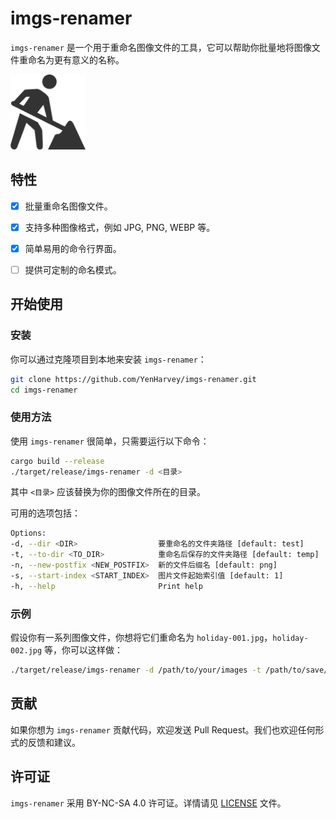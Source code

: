 # imgs-renamer

`imgs-renamer` 是一个用于重命名图像文件的工具，它可以帮助你批量地将图像文件重命名为更有意义的名称。

<img alt="imgs-renamer" height="120" src="./assets/UNDERCONSTRUCTION.png"/>

## 特性

- [x] 批量重命名图像文件。
- [x] 支持多种图像格式，例如 JPG, PNG, WEBP 等。
- [x] 简单易用的命令行界面。
- [ ] 提供可定制的命名模式。


## 开始使用

### 安装

你可以通过克隆项目到本地来安装 `imgs-renamer`：

```bash
git clone https://github.com/YenHarvey/imgs-renamer.git
cd imgs-renamer
```

### 使用方法

使用 `imgs-renamer` 很简单，只需要运行以下命令：

```bash
cargo build --release
./target/release/imgs-renamer -d <目录>
```

其中 `<目录>` 应该替换为你的图像文件所在的目录。

可用的选项包括：
```bash
Options:
-d, --dir <DIR>                  要重命名的文件夹路径 [default: test]
-t, --to-dir <TO_DIR>            重命名后保存的文件夹路径 [default: temp]
-n, --new-postfix <NEW_POSTFIX>  新的文件后缀名 [default: png]
-s, --start-index <START_INDEX>  图片文件起始索引值 [default: 1]
-h, --help                       Print help
```

### 示例

假设你有一系列图像文件，你想将它们重命名为 `holiday-001.jpg`，`holiday-002.jpg` 等，你可以这样做：

```bash
./target/release/imgs-renamer -d /path/to/your/images -t /path/to/save/rename/images -n jpg -s 1
```

## 贡献

如果你想为 `imgs-renamer` 贡献代码，欢迎发送 Pull Request。我们也欢迎任何形式的反馈和建议。

## 许可证

`imgs-renamer` 采用 BY-NC-SA 4.0 许可证。详情请见 [LICENSE](LICENSE) 文件。
